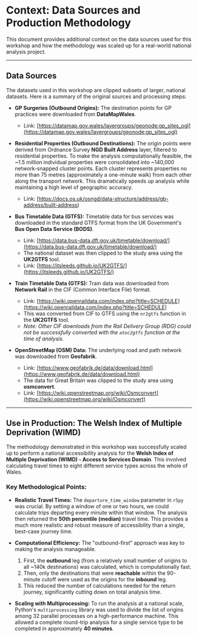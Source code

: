 # Context: Data Sources and Production Methodology

This document provides additional context on the data sources used for this workshop and how the methodology was scaled up for a real-world national analysis project.

---

## Data Sources

The datasets used in this workshop are clipped subsets of larger, national datasets. Here is a summary of the original sources and processing steps:

- **GP Surgeries (Outbound Origins):** The destination points for GP practices were downloaded from **DataMapWales**.
  - Link: [https://datamap.gov.wales/layergroups/geonode:gp_sites_ogl](https://datamap.gov.wales/layergroups/geonode:gp_sites_ogl)

- **Residential Properties (Outbound Destinations):** The origin points were derived from Ordnance Survey **NGD Built Address** layer, filtered to residential properties. To make the analysis computationally feasible, the ~1.5 million individual properties were consolidated into ~140,000 network-snapped cluster points. Each cluster represents properties no more than 75 metres (approximately a one-minute walk) from each other along the transport network. This dramatically speeds up analysis while maintaining a high level of geographic accuracy.
  - Link: [https://docs.os.uk/osngd/data-structure/address/gb-address/built-address)

- **Bus Timetable Data (GTFS):** Timetable data for bus services was downloaded in the standard GTFS format from the UK Government's **Bus Open Data Service (BODS)**.
  - Link: [https://data.bus-data.dft.gov.uk/timetable/download/](https://data.bus-data.dft.gov.uk/timetable/download/)
  - The national dataset was then clipped to the study area using the **UK2GTFS** tool.
  - Link: [https://itsleeds.github.io/UK2GTFS/](https://itsleeds.github.io/UK2GTFS/)

- **Train Timetable Data (GTFS):** Train data was downloaded from **Network Rail** in the CIF (Common Interface File) format.
  - Link: [https://wiki.openraildata.com/index.php?title=SCHEDULE](https://wiki.openraildata.com/index.php?title=SCHEDULE)
  - This was converted from CIF to GTFS using the `nr2gtfs` function in the **UK2GTFS** tool.
  - *Note: Other CIF downloads from the Rail Delivery Group (RDG) could not be successfully converted with the `atoc2gtfs` function at the time of analysis.*

- **OpenStreetMap (OSM) Data:** The underlying road and path network was downloaded from **Geofabrik**.
  - Link: [https://www.geofabrik.de/data/download.html](https://www.geofabrik.de/data/download.html)
  - The data for Great Britain was clipped to the study area using **osmconvert**.
  - Link: [https://wiki.openstreetmap.org/wiki/Osmconvert](https://wiki.openstreetmap.org/wiki/Osmconvert)

---

## Use in Production: The Welsh Index of Multiple Deprivation (WIMD)

The methodology demonstrated in this workshop was successfully scaled up to perform a national accessibility analysis for the **Welsh Index of Multiple Deprivation (WIMD) - Access to Services Domain**. This involved calculating travel times to eight different service types across the whole of Wales.

### Key Methodological Points:

- **Realistic Travel Times:** The `departure_time_window` parameter in `r5py` was crucial. By setting a window of one or two hours, we could calculate trips departing every minute within that window. The analysis then returned the **50th percentile (median)** travel time. This provides a much more realistic and robust measure of accessibility than a single, best-case journey time.

- **Computational Efficiency:** The "outbound-first" approach was key to making the analysis manageable.
    1. First, the **outbound** leg (from a relatively small number of origins to all ~140k destinations) was calculated, which is computationally fast.
    2. Then, only the destinations that were **reachable** within the 90-minute cutoff were used as the origins for the **inbound** leg.
    3. This reduced the number of calculations needed for the return journey, significantly cutting down on total analysis time.

- **Scaling with Multiprocessing:** To run the analysis at a national scale, Python's `multiprocessing` library was used to divide the list of origins among 32 parallel processes on a high-performance machine. This allowed a complete round-trip analysis for a single service type to be completed in approximately **40 minutes**.
